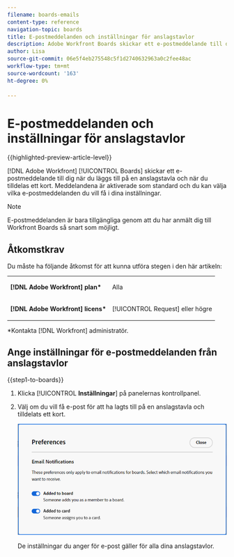 ```yaml
---
filename: boards-emails
content-type: reference
navigation-topic: boards
title: E-postmeddelanden och inställningar för anslagstavlor
description: Adobe Workfront Boards skickar ett e-postmeddelande till dig när du läggs till på en anslagstavla och när du tilldelas ett kort.
author: Lisa
source-git-commit: 06e5f4eb275548c5f1d2740632963a0c2fee48ac
workflow-type: tm+mt
source-wordcount: '163'
ht-degree: 0%

---
```


# E-postmeddelanden och inställningar för anslagstavlor

{{highlighted-preview-article-level}}

[!DNL Adobe Workfront] [!UICONTROL Boards] skickar ett e-postmeddelande till dig när du läggs till på en anslagstavla och när du tilldelas ett kort. Meddelandena är aktiverade som standard och du kan välja vilka e-postmeddelanden du vill få i dina inställningar.

>[!NOTE]
>
>E-postmeddelanden är bara tillgängliga genom att du har anmält dig till Workfront Boards så snart som möjligt.

## Åtkomstkrav

Du måste ha följande åtkomst för att kunna utföra stegen i den här artikeln:

<table style="table-layout:auto"> 
 <col> 
 </col> 
 <col> 
 </col> 
 <tbody> 
  <tr> 
   <td role="rowheader"><strong>[!DNL Adobe Workfront] plan*</strong></td> 
   <td> <p>Alla</p> </td> 
  </tr> 
  <tr> 
   <td role="rowheader"><strong>[!DNL Adobe Workfront] licens*</strong></td> 
   <td> <p>[!UICONTROL Request] eller högre</p> </td> 
  </tr> 
 </tbody> 
</table>

&#42;Kontakta [!DNL Workfront] administratör.

## Ange inställningar för e-postmeddelanden från anslagstavlor

{{step1-to-boards}}

1. Klicka [!UICONTROL **Inställningar**] på panelernas kontrollpanel.
1. Välj om du vill få e-post för att ha lagts till på en anslagstavla och tilldelats ett kort.

   ![E-postinställningar för anslagstavlor](assets/boards-email-preferences.png)

   De inställningar du anger för e-post gäller för alla dina anslagstavlor.
